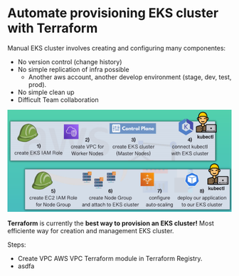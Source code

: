 # Automate provisioning EKS cluster with Terraform

Manual EKS cluster involves creating and configuring many componentes:
* No version control (change history)
* No simple replication of infra possible
  - Another aws account, another develop environment (stage, dev, test, prod).
* No simple clean up
* Difficult Team collaboration

![alt text](/IaC/Terraform/_terra-images/Manual_EKS_setup.png)

**Terraform** is currently the **best way to provision an EKS cluster!**
Most efficiente way for creation and management EKS cluster.

Steps:
* Create VPC
  AWS VPC Terraform module in Terraform Registry.
* asdfa

